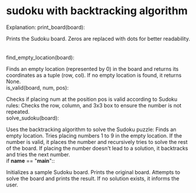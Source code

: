 # sudoku with backtracking algorithm
Explanation:
print_board(board):

Prints the Sudoku board. Zeros are replaced with dots for better readability.
<br> <br> <br>
find_empty_location(board):

Finds an empty location (represented by 0) in the board and returns its coordinates as a tuple (row, col). If no empty location is found, it returns None.
<br> is_valid(board, num, pos):

Checks if placing num at the position pos is valid according to Sudoku rules:
Checks the row, column, and 3x3 box to ensure the number is not repeated.
<br> solve_sudoku(board):

Uses the backtracking algorithm to solve the Sudoku puzzle:
Finds an empty location.
Tries placing numbers 1 to 9 in the empty location.
If the number is valid, it places the number and recursively tries to solve the rest of the board.
If placing the number doesn't lead to a solution, it backtracks and tries the next number.
<br> if __name__ == "__main__"::

Initializes a sample Sudoku board.
Prints the original board.
Attempts to solve the board and prints the result. If no solution exists, it informs the user.

